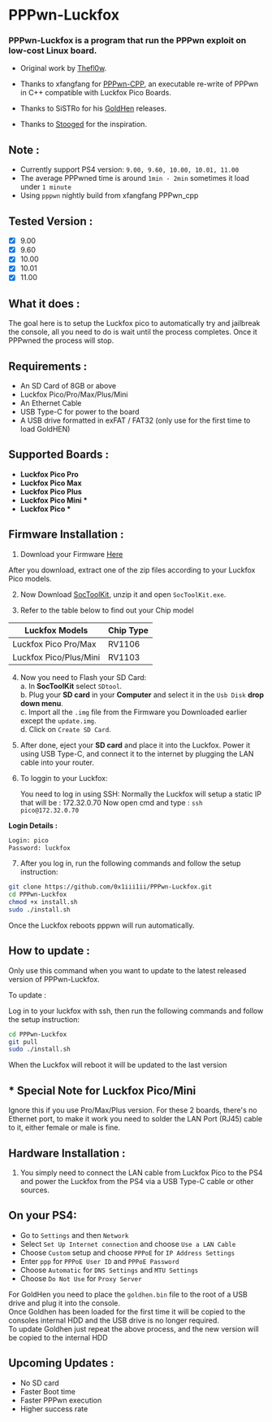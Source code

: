 # PPPwn-Luckfox

### PPPwn-Luckfox is a program that run the PPPwn exploit on low-cost Linux board.<br>



- Original work by <a href=https://github.com/TheOfficialFloW/PPPwn>Thefl0w</a>. 

- Thanks to xfangfang for <a href=https://github.com/xfangfang/PPPwn_cpp>PPPwn-CPP</a>, an executable re-write of PPPwn in C++ compatible with Luckfox Pico Boards.

- Thanks to SiSTRo for his <a href=https://github.com/GoldHEN/GoldHEN>GoldHen</a> releases. 

- Thanks to <a href=https://github.com/stooged/PI-Pwn>Stooged</a> for the inspiration.<br>

## Note :

- Currently support PS4 version: `9.00, 9.60, 10.00, 10.01, 11.00`
- The average PPPwned time is around `1min - 2min` sometimes it load under `1 minute`
- Using `pppwn` nightly build from xfangfang PPPwn_cpp <be>

## Tested Version :

- [x] 9.00
- [x] 9.60
- [x] 10.00
- [x] 10.01
- [x] 11.00
      
## What it does : 

The goal here is to setup the Luckfox pico to automatically try and jailbreak the console, all you need to do is wait until the process completes. Once it PPPwned the process will stop. <br>

## Requirements :

- An SD Card of 8GB or above
- Luckfox Pico/Pro/Max/Plus/Mini
- An Ethernet Cable
- USB Type-C for power to the board
- A USB drive formatted in exFAT / FAT32  (only use for the first time to load GoldHEN)

## Supported Boards :

- <b>Luckfox Pico Pro</b><br>
- <b>Luckfox Pico Max</b><br>
- <b>Luckfox Pico Plus</b><be>
- <b>Luckfox Pico Mini *</b><br>
- <b>Luckfox Pico *</b><br>

## Firmware Installation :

1. Download your Firmware <a href=https://drive.google.com/drive/folders/1r6Ulc_crJar1entKbK7GEJSq14HXL8ao>Here</a> 

After you download, extract one of the zip files according to your Luckfox Pico models. <br>

2. Now Download <a href=https://drive.google.com/file/d/1ALo4G7rEaF1GNhUHINoYHT_RGWGddzYw>SocToolKit</a>, unzip it and open `SocToolKit.exe`.


3. Refer to the table below to find out your Chip model

Luckfox Models  | Chip Type
------------- | -------------
Luckfox Pico Pro/Max  | RV1106
Luckfox Pico/Plus/Mini  | RV1103 

4. Now you need to Flash your SD Card: <br>
  a. In **SocToolKit** select `SDtool`.<br>
  b. Plug your **SD card** in your **Computer** and select it in the `Usb Disk` **drop down menu**.<br>
  c. Import all the `.img` file from the Firmware you Downloaded earlier except the `update.img`.<br>
  d. Click on `Create SD Card`.<br>


5. After done, eject your **SD card** and place it into the Luckfox. Power it using USB Type-C, and connect it to the internet by plugging the LAN cable into your router.<br> 
6. To loggin to your Luckfox:

      You need to log in using SSH: 
      Normally the Luckfox will setup a static IP that will be : 172.32.0.70
      Now open cmd and type : `ssh pico@172.32.0.70`

**Login Details :**

```sh
Login: pico
Password: luckfox
```

7. After you log in, run the following commands and follow the setup instruction:

```sh
git clone https://github.com/0x1iii1ii/PPPwn-Luckfox.git
cd PPPwn-Luckfox
chmod +x install.sh
sudo ./install.sh
```

Once the Luckfox reboots pppwn will run automatically.<be>

## How to update :
Only use this command when you want to update to the latest released version of PPPwn-Luckfox.<br>

To update :

Log in to your luckfox with ssh, then run the following commands and follow the setup instruction:
```sh
cd PPPwn-Luckfox
git pull
sudo ./install.sh
```

When the Luckfox will reboot it will be updated to the last version

## * Special Note for Luckfox Pico/Mini
Ignore this if you use Pro/Max/Plus version. 
For these 2 boards, there's no Ethernet port, to make it work you need to solder the LAN Port (RJ45) cable to it, either female or male is fine.

## Hardware Installation :

1. You simply need to connect the LAN cable from Luckfox Pico to the PS4 and power the Luckfox from the PS4 via a USB Type-C cable or other sources.

## On your PS4:<br>

- Go to `Settings` and then `Network`<br>
- Select `Set Up Internet connection` and choose `Use a LAN Cable`<br>
- Choose `Custom` setup and choose `PPPoE` for `IP Address Settings`<br>
- Enter `ppp` for `PPPoE User ID` and `PPPoE Password`<br>
- Choose `Automatic` for `DNS Settings` and `MTU Settings`<br>
- Choose `Do Not Use` for `Proxy Server`<br>

For GoldHen you need to place the `goldhen.bin` file to the root of a USB drive and plug it into the console.<br>
Once Goldhen has been loaded for the first time it will be copied to the consoles internal HDD and the USB drive is no longer required.<br>
To update Goldhen just repeat the above process, and the new version will be copied to the internal HDD<br>

## Upcoming Updates :

- No SD card
- Faster Boot time
- Faster PPPwn execution
- Higher success rate